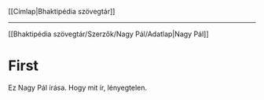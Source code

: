 [[Címlap|Bhaktipédia szövegtár]]

---

[[Bhaktipédia szövegtár/Szerzők/Nagy Pál/Adatlap|Nagy Pál]]

# First

Ez Nagy Pál írása. Hogy mit ír, lényegtelen.

